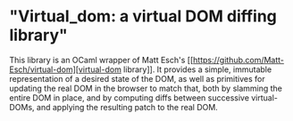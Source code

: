 "Virtual_dom: a virtual DOM diffing library"
============================================

This library is an OCaml wrapper of Matt Esch's [[https://github.com/Matt-Esch/virtual-dom][virtual-dom library]].
It provides a simple, immutable representation of a desired state of
the DOM, as well as primitives for updating the real DOM in the
browser to match that, both by slamming the entire DOM in place, and
by computing diffs between successive virtual-DOMs, and applying the
resulting patch to the real DOM.
